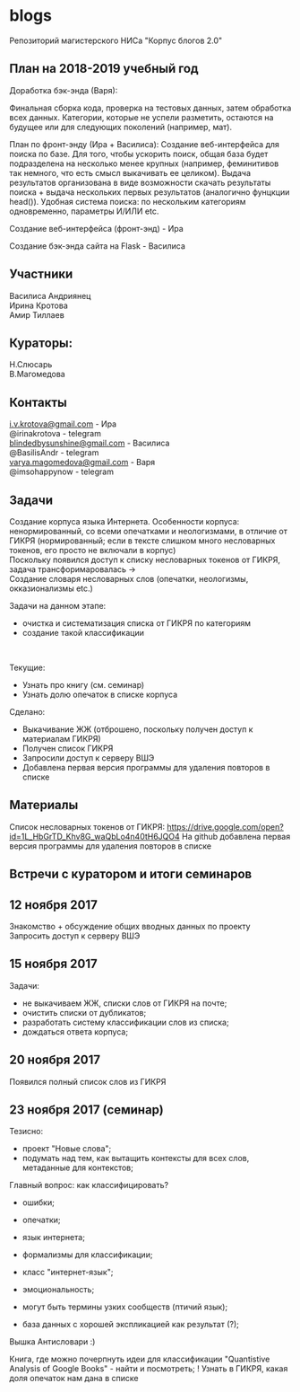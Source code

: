 # blogs
Репозиторий магистерского НИСа "Корпус блогов 2.0"

## План на 2018-2019 учебный год
Доработка бэк-энда (Варя):

Финальная сборка кода, проверка на тестовых данных, затем обработка всех данных.
Категории, которые не успели разметить, остаются на будущее или для следующих поколений (например, мат).

План по фронт-энду (Ира + Василиса):
Создание веб-интерфейса для поиска по базе. Для того, чтобы ускорить поиск, общая база будет подразделена на несколько менее крупных (например, феминитивов так немного, что есть смысл выкачивать ее целиком). Выдача результатов организована в виде возможности скачать результаты поиска + выдача нескольких первых результатов (аналогично фунцкции head()). Удобная система поиска: по нескольким категориям одновременно, параметры И/ИЛИ etc.

Создание веб-интерфейса (фронт-энд) - Ира

Создание бэк-энда сайта на Flask - Василиса

## Участники
Василиса Андриянец <br/>
Ирина Кротова<br/>
Амир Тиллаев<br/>

## Кураторы:
Н.Слюсарь<br/>
В.Магомедова

## Контакты
i.v.krotova@gmail.com - Ира<br/>
@irinakrotova - telegram<br/>
blindedbysunshine@gmail.com - Василиса<br/>
@BasilisAndr - telegram<br/>
varya.magomedova@gmail.com - Варя<br/>
@imsohappynow - telegram


## Задачи
Создание корпуса языка Интернета. Особенности корпуса: ненормированный, со всеми опечатками и неологизмами, в отличие от ГИКРЯ (нормированный; если в тексте слишком много несловарных токенов, его просто не включали в корпус)
<br/>
Поскольку появился доступ к списку несловарных токенов от ГИКРЯ, задача трансфоримаровалась ->
<br/>
Создание словаря несловарных слов (опечатки, неологизмы, окказионализмы etc.)

Задачи на данном этапе:<br/>
- очистка и систематизация списка от ГИКРЯ по категориям <br/>
- создание такой классификации <br/>
<br/>

Текущие:<br/>
- Узнать про книгу (см. семинар)<br/>
- Узнать долю опечаток в списке корпуса<br/>

Сделано:<br/>
- Выкачивание ЖЖ (отброшено, поскольку получен доступ к материалам ГИКРЯ)<br/>
- Получен список ГИКРЯ<br/>
- Запросили доступ к серверу ВШЭ<br/>
- Добавлена первая версия программы для удаления повторов в списке<br/>

## Материалы
Список несловарных токенов от ГИКРЯ:
https://drive.google.com/open?id=1L_HbGrTD_Khv8G_waQbLo4n40tH6JQO4
На github добавлена первая версия программы для удаления повторов в списке

## Встречи с куратором и итоги семинаров

## 12 ноября 2017

Знакомство + обсуждение общих вводных данных по проекту
Запросить доступ к серверу ВШЭ

## 15 ноября 2017

Задачи:
- не выкачиваем ЖЖ, списки слов от ГИКРЯ на почте;
- очистить списки от дубликатов;
- разработать систему классификации слов из списка;
- дождаться ответа корпуса;

## 20 ноября 2017

Появился полный список слов из ГИКРЯ

## 23 ноября 2017 (семинар)
Тезисно:
- проект "Новые слова";
- подумать над тем, как вытащить контексты для всех слов, метаданные для контекстов;

Главный вопрос: как классифицировать?
- ошибки;
- опечатки;
- язык интернета;
- формализмы для классификации;
- класс "интернет-язык";
- эмоциональность;
- могут быть термины узких сообществ (птичий язык);

- база данных с хорошей экспликацией как результат (?);

Вышка Антисловари :)

Книга, где можно почерпнуть идеи для классификации "Quantistive Analysis of Google Books" - найти и посмотреть;
! Узнать в ГИКРЯ, какая доля опечаток нам дана в списке
